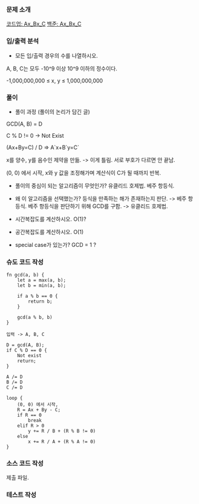 ### 문제 소개
[코드업: Ax_Bx_C](https://codeup.kr/problem.php?id=1298)
[백준: Ax_Bx_C](https://www.acmicpc.net/problem/21568)

### 입/출력 분석
- 모든 입/출력 경우의 수를 나열하시오.

A, B, C는 모두 -10^9 이상 10^9 이하의 정수이다.

-1,000,000,000 ≤ x, y ≤ 1,000,000,000

### 풀이
- 풀이 과정 (풀이의 논리가 담긴 글)

GCD(A, B) = D

C % D != 0 -> Not Exist

(Ax+By=C) / D
=> A\`x+B\`y=C\`

x를 양수, y를 음수인 제약을 만듦. -> 이게 틀림. 서로 부호가 다르면 안 끝남.

(0, 0) 에서 시작, x와 y 값을 조정해가며 계산식이 C가 될 때까지 반복.

- 풀이의 중심이 되는 알고리즘이 무엇인가?
유클리드 호제법.
베주 항등식.

- 왜 이 알고리즘을 선택했는가?
등식을 만족하는 해가 존재하는지 판단. -> 베주 항등식.
베주 항등식을 판단하기 위해 GCD를 구함. -> 유클리드 호제법.

- 시간복잡도를 계산하시오. O(1)?

- 공간복잡도를 계산하시오. O(1)

- special case가 있는가?
GCD = 1 ?

### 슈도 코드 작성

```
fn gcd(a, b) {
	let a = max(a, b);
	let b = min(a, b);

	if a % b == 0 {
		return b;
	}

	gcd(a % b, b)
}

입력 -> A, B, C

D = gcd(A, B);
if C % D == 0 {
	Not exist
	return;
}

A /= D
B /= D
C /= D

loop {
	(0, 0) 에서 시작,
	R = Ax + By - C;
	if R == 0
		break
	elif R > 0
		y += R / B + (R % B != 0)
	else
		x += R / A + (R % A != 0)
}
```

### 소스 코드 작성
제출 파일.

### 테스트 작성
